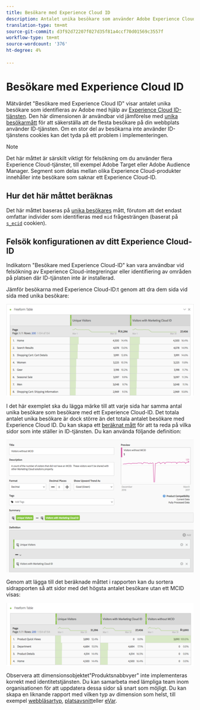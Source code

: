 ```yaml
---
title: Besökare med Experience Cloud ID
description: Antalet unika besökare som använder Adobe Experience Cloud ID-tjänsten.
translation-type: tm+mt
source-git-commit: d3f92d72207f027d35f81a4ccf70d01569c3557f
workflow-type: tm+mt
source-wordcount: '376'
ht-degree: 4%

---
```



# Besökare med Experience Cloud ID

Mätvärdet &quot;Besökare med Experience Cloud ID&quot; visar antalet unika besökare som identifieras av Adobe med hjälp av [Experience Cloud ID-tjänsten](https://docs.adobe.com/content/help/sv-SE/id-service/using/home.html). Den här dimensionen är användbar vid jämförelse med [unika besökarmått](unique-visitors.md) för att säkerställa att de flesta besökare på din webbplats använder ID-tjänsten. Om en stor del av besökarna inte använder ID-tjänstens cookies kan det tyda på ett problem i implementeringen.

>[!NOTE]
>
>Det här måttet är särskilt viktigt för felsökning om du använder flera Experience Cloud-tjänster, till exempel Adobe Target eller Adobe Audience Manager. Segment som delas mellan olika Experience Cloud-produkter innehåller inte besökare som saknar ett Experience Cloud-ID.

## Hur det här måttet beräknas

Det här måttet baseras på [unika besökares](unique-visitors.md) mått, förutom att det endast omfattar individer som identifieras med `mid` frågesträngen (baserat på [`s_ecid`](https://docs.adobe.com/content/help/en/core-services/interface/ec-cookies/cookies-analytics.html) cookien).

## Felsök konfigurationen av ditt Experience Cloud-ID

Indikatorn &quot;Besökare med Experience Cloud-ID&quot; kan vara användbar vid felsökning av Experience Cloud-integreringar eller identifiering av områden på platsen där ID-tjänsten inte är installerad.

Jämför besökarna med Experience Cloud-ID:t genom att dra dem sida vid sida med unika besökare:

![Unik besökarjämförelse](assets/metric-mcvid1.png)

I det här exemplet ska du lägga märke till att varje sida har samma antal unika besökare som besökare med ett Experience Cloud-ID. Det totala antalet unika besökare är dock större än det totala antalet besökare med Experience Cloud ID. Du kan skapa ett [beräknat mått](../c-calcmetrics/cm-overview.md) för att ta reda på vilka sidor som inte ställer in ID-tjänsten. Du kan använda följande definition:

![Beräknad måttdefinition](assets/metric-mcvid2.png)

Genom att lägga till det beräknade måttet i rapporten kan du sortera sidrapporten så att sidor med det högsta antalet besökare utan ett MCID visas:

![Sidor utan ID-tjänst](assets/metric-mcvid3.png)

Observera att dimensionsobjektet&quot;Produktsnabbvyer&quot; inte implementeras korrekt med identitetstjänsten. Du kan samarbeta med lämpliga team inom organisationen för att uppdatera dessa sidor så snart som möjligt. Du kan skapa en liknande rapport med vilken typ av dimension som helst, till exempel [webbläsartyp](../dimensions/browser-type.md), [platsavsnitt](../dimensions/site-section.md)eller [eVar](../dimensions/evar.md).
